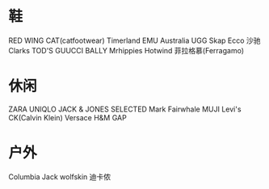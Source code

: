 # 鞋

RED WING
CAT(catfootwear)
Timerland
EMU Australia
UGG
Skap
Ecco
沙驰
Clarks
TOD'S
GUUCCI
BALLY
Mrhippies
Hotwind
菲拉格慕(Ferragamo)

# 休闲

ZARA
UNIQLO
JACK & JONES
SELECTED
Mark Fairwhale
MUJI
Levi's
CK(Calvin Klein)
Versace
H&M
GAP

# 户外

Columbia
Jack wolfskin
迪卡侬
